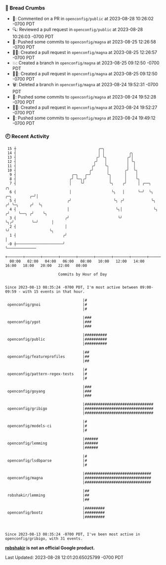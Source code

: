 ### 🍞 Bread Crumbs

 * 💬: Commented on a PR in  `openconfig/public` at 2023-08-28 10:26:02 -0700 PDT
 * 🔍: Reviewed a pull request in  `openconfig/public` at 2023-08-28 10:26:03 -0700 PDT
 * 🚢: Pushed some commits to `openconfig/magna` at 2023-08-25 12:26:58 -0700 PDT
 * ✍🏼: Created a pull request in `openconfig/magna` at 2023-08-25 12:26:57 -0700 PDT
 * 💥: Created a branch in `openconfig/magna` at 2023-08-25 09:12:50 -0700 PDT
 * ✍🏼: Created a pull request in `openconfig/magna` at 2023-08-25 09:12:50 -0700 PDT
 * 🗑: Deleted a branch in `openconfig/magna` at 2023-08-24 19:52:31 -0700 PDT
 * 🚢: Pushed some commits to `openconfig/magna` at 2023-08-24 19:52:28 -0700 PDT
 * ✍🏼: Created a pull request in `openconfig/magna` at 2023-08-24 19:52:27 -0700 PDT
 * 🚢: Pushed some commits to `openconfig/magna` at 2023-08-24 19:49:12 -0700 PDT

### 🕘 Recent Activity
```
 15 ┼                                     ╭─╮
 14 ┤                                     │ │           ╭╮
 13 ┤                                    ╭╯ ╰╮         ╭╯│
 12 ┤                                   ╭╯   │         │ ╰╮
 11 ┤                                  ╭╯    ╰╮        │  │
 10 ┤                                 ╭╯      │       ╭╯  ╰╮
  9 ┤                         ╭─╮   ╭─╯       ╰╮      │    │
  8 ┤                        ╭╯ ╰─╮╭╯          │      │    ╰╮
  7 ┤                        │    ╰╯           ╰╮    ╭╯     │ ╭──╮                    ╭╮
  6 ┤                        │                  ╰╮   │      ╰─╯  ╰╮      ╭─╮        ╭─╯│
  5 ┤                       ╭╯                   ╰╮ ╭╯            ╰╮    ╭╯ ╰─╮     ╭╯  ╰╮
  4 ┤                       │                     ╰╮│              ╰╮  ╭╯    ╰──╮ ╭╯    ╰╮
  3 ┤                      ╭╯                      ╰╯               ╰╮╭╯        ╰─╯      │
  2 ┤                      │                                         ╰╯                  ╰╮
  1 ┤                     ╭╯                                                              │
 -0 ┼─────────────────────╯                                                               ╰─────────────
    +───────+───────+───────+───────+───────+───────+───────+───────+───────+───────+───────+───────+────
  00:00   02:00   04:00   06:00   08:00   10:00   12:00   14:00   16:00   18:00   20:00   22:00   00:00   

						Commits by Hour of Day


Since 2023-08-13 08:35:24 -0700 PDT, I'm most active between 09:00-09:59 - with 15 events in that hour.

```



```
                                   |#
 openconfig/gnoi                   |#
                                   |#

                                   |###
 openconfig/ygot                   |###
                                   |###

                                   |##########
 openconfig/public                 |##########
                                   |##########

                                   |##
 openconfig/featureprofiles        |##
                                   |##

                                   |#
 openconfig/pattern-regex-tests    |#
                                   |#

                                   |###
 openconfig/goyang                 |###
                                   |###

                                   |###############################
 openconfig/gribigo                |###############################
                                   |###############################

                                   |#
 openconfig/models-ci              |#
                                   |#

                                   |######
 openconfig/lemming                |######
                                   |######

                                   |#
 openconfig/lsdbparse              |#
                                   |#

                                   |##############################
 openconfig/magna                  |##############################
                                   |##############################

                                   |##
 robshakir/lemming                 |##
                                   |##

                                   |#########
 openconfig/bootz                  |#########
                                   |#########



Since 2023-08-13 08:35:24 -0700 PDT, I've been most active in openconfig/gribigo, with 31 events.

```
**[robshakir](mailto:robjs@google.com) is not an official Google product.**  


Last Updated: 2023-08-28 12:01:20.65025799 -0700 PDT
